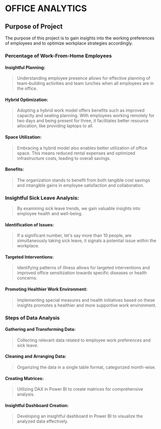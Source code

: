 # OFFICE ANALYTICS

## Purpose of Project
  The purpose of this project is to gain insights into the working preferences of employees 
	and to optimize workplace strategies accordingly.

### Percentage of Work-From-Home Employees
#### Insightful Planning:
>    Understanding employee presence allows for effective planning of team-building activities
     and team lunches when all employees are in the office.
#### Hybrid Optimization:
>    Adopting a hybrid work model offers benefits such as improved capacity and seating planning.
     With employees working remotely for two days and being present for three, it facilitates better
     resource allocation, like providing laptops to all.
#### Space Utilization:
>    Embracing a hybrid model also enables better utilization of office space. This means reduced
     rental expenses and optimized infrastructure costs, leading to overall savings.
#### Benefits:
>    The organization stands to benefit from both tangible cost savings and intangible gains
     in employee satisfaction and collaboration.
  
### Insightful Sick Leave Analysis:
>   By examining sick leave trends, we gain valuable insights into employee health and well-being.
#### Identification of Issues:
>   If a significant number, let's say more than 10 people, are simultaneously taking sick leave,
    it signals a potential issue within the workplace.
#### Targeted Interventions:
>   Identifying patterns of illness allows for targeted interventions and improved office sensitization
    towards specific diseases or health concerns.
#### Promoting Healthier Work Environment:
>   Implementing special measures and health initiatives based on these insights promotes a healthier and
    more supportive work environment.
> 
### Steps of Data Analysis

#### Gathering and Transforming Data:
>  Collecting relevant data related to employee work preferences and sick leave.
#### Cleaning and Arranging Data:
>  Organizing the data in a single table format, categorized month-wise.
#### Creating Matrices:
>  Utilizing DAX in Power BI to create matrices for comprehensive analysis.
#### Insightful Dashboard Creation:
>  Developing an insightful dashboard in Power BI to visualize the analyzed data effectively.
